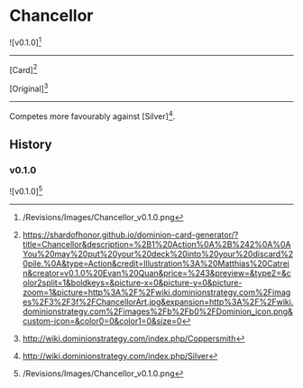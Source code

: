 # Chancellor

![v0.1.0][^v0.1.0]

---

[Card][^Card]

[Original][^Original]

---

Competes more favourably against [Silver][^Silver].

## History

### v0.1.0

![v0.1.0][^v0.1.0]

[^v0.1.0]: /Revisions/Images/Chancellor_v0.1.0.png
[^Silver]: http://wiki.dominionstrategy.com/index.php/Silver
[^Card]: https://shardofhonor.github.io/dominion-card-generator/?title=Chancellor&description=%2B1%20Action%0A%2B%242%0A%0AYou%20may%20put%20your%20deck%20into%20your%20discard%20pile.%0A&type=Action&credit=Illustration%3A%20Matthias%20Catrein&creator=v0.1.0%20Evan%20Quan&price=%243&preview=&type2=&color2split=1&boldkeys=&picture-x=0&picture-y=0&picture-zoom=1&picture=http%3A%2F%2Fwiki.dominionstrategy.com%2Fimages%2F3%2F3f%2FChancellorArt.jpg&expansion=http%3A%2F%2Fwiki.dominionstrategy.com%2Fimages%2Fb%2Fb0%2FDominion_icon.png&custom-icon=&color0=0&color1=0&size=0
[^Original]: http://wiki.dominionstrategy.com/index.php/Coppersmith
